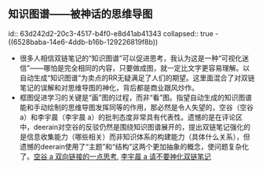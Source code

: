 ## 知识图谱——被神话的思维导图
id:: 63d242d2-20c3-4517-b4f0-e8d41ab41343
collapsed:: true
	- ((6528baba-14e6-4ddb-b16b-129226819f8b))
- 很多人相信双链笔记的“知识图谱”可以促进思考，我认为这是一种“可视化迷信”——哪怕是完全相同的内容，只要做成图，就一定比文字更容易理解。以自动生成“知识图谱”为卖点的RR无疑满足了人们的期望。这里面混合了对双链笔记的误解和对思维导图的神化，背后都是商业跟风炒作。​
- 框图促进学习的关键是“画”图的过程，而非“看”图。指望自动生成的知识图谱能和手动绘制的思维导图发挥同等的作用，那必然是令人失望的，空谷（空谷 a）和李宇晨（李宇晨 a）的批判态度非常具有代表性。​遗憾的是在评论区中，deerain对空谷的反驳仍然是围绕知识图谱展开的，提出双链笔记强化的是信息收集能力（哪些相关）而非知识体系的构建能力（具体什么关系），但遗憾的deerain使用了“主题”和“结构”这两个更加抽象的概念，使问题复杂化了。​[空谷 a 双向链接的一点思考](https://www.yuque.com/arvinxx/knowledge-note/rdtyem), [李宇晨 a 请不要神化双链笔记](https://sspai.com/post/65273)